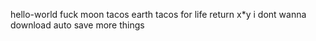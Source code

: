  hello-world
fuck moon tacos
earth tacos for life
return x*y
i dont wanna download auto save
more things
